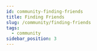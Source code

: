 ```yaml
---
id: community-finding-friends
title: Finding Friends
slug: /community/finding-friends
tags:
  - community
sidebar_position: 3
---
```

